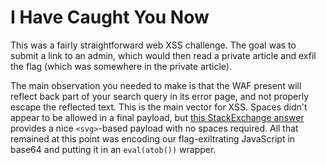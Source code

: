 # I Have Caught You Now

This was a fairly straightforward web XSS challenge. The goal was to submit a link to an admin, which would then read a private article and exfil the flag (which was somewhere in the private article).

The main observation you needed to make is that the WAF present will reflect back part of your search query in its error page, and not properly escape the reflected text. This is the main vector for XSS. Spaces didn't appear to be allowed in a final payload, but [this StackExchange answer](https://security.stackexchange.com/a/47846) provides a nice `<svg>`-based payload with no spaces required. All that remained at this point was encoding our flag-exiltrating JavaScript in base64 and putting it in an `eval(atob())` wrapper.
